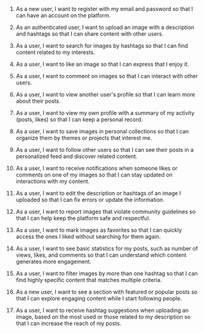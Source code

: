 1. As a new user, I want to register with my email and password so that I can have an account on the platform.

2. As an authenticated user, I want to upload an image with a description and hashtags so that I can share content with other users.

3. As a user, I want to search for images by hashtags so that I can find content related to my interests.

4. As a user, I want to like an image so that I can express that I enjoy it.

5. As a user, I want to comment on images so that I can interact with other users.

6. As a user, I want to view another user's profile so that I can learn more about their posts.

7. As a user, I want to view my own profile with a summary of my activity (posts, likes) so that I can keep a personal record.

8. As a user, I want to save images in personal collections so that I can organize them by themes or projects that interest me.

9. As a user, I want to follow other users so that I can see their posts in a personalized feed and discover related content.

10. As a user, I want to receive notifications when someone likes or comments on one of my images so that I can stay updated on interactions with my content.

11. As a user, I want to edit the description or hashtags of an image I uploaded so that I can fix errors or update the information.

12. As a user, I want to report images that violate community guidelines so that I can help keep the platform safe and respectful.

13. As a user, I want to mark images as favorites so that I can quickly access the ones I liked without searching for them again.

14. As a user, I want to see basic statistics for my posts, such as number of views, likes, and comments so that I can understand which content generates more engagement.

15. As a user, I want to filter images by more than one hashtag so that I can find highly specific content that matches multiple criteria.

16. As a new user, I want to see a section with featured or popular posts so that I can explore engaging content while I start following people.

17. As a user, I want to receive hashtag suggestions when uploading an image, based on the most used or those related to my description so that I can increase the reach of my posts.
